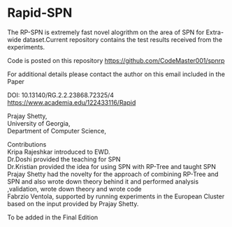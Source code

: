 # Rapid-SPN

The RP-SPN is extremely fast novel alogrithm on the area of SPN for Extra-wide dataset.Current repository contains the test results received from the experiments.

Code is posted on this repository
https://github.com/CodeMaster001/spnrp


For additional details please contact the author on this email included in the Paper

DOI: 10.13140/RG.2.2.23868.72325/4
https://www.academia.edu/122433116/Rapid

Prajay Shetty, <br>
University of Georgia, <br>
Department of Computer Science, <br>


Contributions </br>
Kripa Rajeshkar introduced to EWD. </br>
Dr.Doshi provided the teaching for SPN </br>
Dr.Kristian provided the idea for using SPN with RP-Tree and taught SPN </br>
Prajay Shetty had the novelty for the approach of combining RP-Tree and SPN and also wrote down theory behind it and performed analysis ,validation, wrote down theory and wrote code</br>
Fabrzio Ventola, supported by running experiments in the European Cluster based on the input provided by Prajay Shetty. </br>

To be added in the Final Edition
